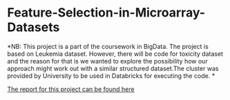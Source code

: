 # Feature-Selection-in-Microarray-Datasets

*NB: This project is a part of the coursework in BigData. The project is based on Leukemia dataset. However, there will be code for toxicity dataset and the reason for that is we wanted to explore the possibility how our approach might work out with a similar structured dataset.The cluster was provided by University to be used in Databricks for executing the code. *

[The report for this project can be found here](https://github.com/sohamtalukdar/Feature-Selection-in-Microarray-Datasets/blob/main/The-Data-Transformers.pdf)


